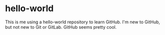 # hello-world
This is me using a hello-world repository to learn GitHub.
I'm new to GitHub, but not new to Git or GitLab. GitHub seems pretty cool.
